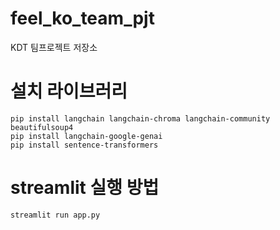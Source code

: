 # feel_ko_team_pjt
KDT 팀프로젝트 저장소

# 설치 라이브러리
```
pip install langchain langchain-chroma langchain-community beautifulsoup4
pip install langchain-google-genai 
pip install sentence-transformers
```

# streamlit 실행 방법
```
streamlit run app.py
```